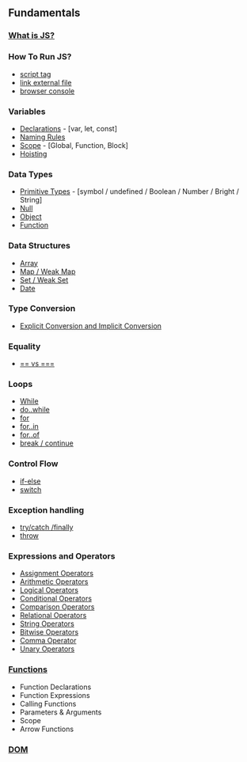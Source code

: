 ## Fundamentals

### [What is JS?](https://www.youtube.com/watch?v=upDLs1sn7g4)
### How To Run JS?
- [script tag](http://web.simmons.edu/~grabiner/comm244/weeknine/including-javascript.html#:~:text=To%20include%20an%20external%20JavaScript%20file%2C%20we%20can%20use%20the,path%20to%20your%20JavaScript%20file.&text=This%20script%20tag%20should%20be,tags%20in%20your%20HTML%20document.)
- [link external file](http://web.simmons.edu/~grabiner/comm244/weeknine/including-javascript.html#:~:text=To%20include%20an%20external%20JavaScript%20file%2C%20we%20can%20use%20the,path%20to%20your%20JavaScript%20file.&text=This%20script%20tag%20should%20be,tags%20in%20your%20HTML%20document.)
- [browser console](https://www.youtube.com/watch?v=BMFbW9giTuw)


### Variables
- [Declarations](https://www.youtube.com/watch?v=9WIJQDvt4Us) - [var, let, const]
- [Naming Rules](https://www.youtube.com/watch?v=rn6T2xjxXTA)
- [Scope](https://www.w3schools.com/js/js_scope.asp) - [Global, Function, Block]
- [Hoisting](https://www.youtube.com/watch?v=Fnlnw8uY6jo)


### Data Types
- [Primitive Types](https://javascript.info/types#bigint-type) - [symbol / undefined / Boolean / Number / Bright / String]
- [Null](https://www.youtube.com/watch?v=yH8ayoezcLA)
- [Object](https://www.youtube.com/watch?v=S1dWe3f2zm0)
- [Function](https://www.youtube.com/watch?v=jwOW-qlJtxg)


### Data Structures
- [Array](https://javascript.info/array)
- [Map / Weak Map](https://www.youtube.com/watch?v=ycohYSx5h9w)
- [Set / Weak Set](https://www.youtube.com/watch?v=ycohYSx5h9w)
- [Date](https://www.youtube.com/watch?v=-H6xNrnFI80)


### Type Conversion
- [Explicit Conversion and Implicit Conversion](https://www.c-sharpcorner.com/article/type-conversions-in-javascript/)

### Equality
- [== vs ===](https://youtu.be/C5ZVC4HHgIg)


### Loops
- [While](https://www.youtube.com/watch?v=kCl3W4kR4-c)
- [do..while](https://www.youtube.com/watch?v=kCl3W4kR4-c)
- [for](https://www.youtube.com/watch?v=26QWcjTdJGM)
- [for..in](https://www.youtube.com/watch?v=NlagmmCwOU4)
- [for..of](https://www.youtube.com/watch?v=NlagmmCwOU4)
- [break / continue](https://www.w3schools.com/js/js_break.asp)


### Control Flow
- [if-else](https://javascript.info/ifelse)
- [switch](https://javascript.info/switch)

### Exception handling
- [try/catch /finally](https://www.w3schools.com/js/js_errors.asp)
- [throw](https://www.w3schools.com/js/js_errors.asp)

### Expressions and Operators
- [Assignment Operators](https://www.youtube.com/watch?v=8TfGu2PeeDc)
- [Arithmetic Operators](https://www.youtube.com/watch?v=8TfGu2PeeDc)
- [Logical Operators](https://www.youtube.com/watch?v=8TfGu2PeeDc)
- [Conditional Operators](https://www.youtube.com/watch?v=8TfGu2PeeDc)
- [Comparison Operators](https://www.youtube.com/watch?v=8TfGu2PeeDc)
- [Relational Operators](https://www.youtube.com/watch?v=8TfGu2PeeDc)
- [String Operators](https://www.youtube.com/watch?v=8TfGu2PeeDc)
- [Bitwise Operators](https://www.youtube.com/watch?v=mesu75PTDC8)
- [Comma Operator](https://www.youtube.com/watch?v=X_Lr_N_b7PM)
- [Unary Operators](https://www.youtube.com/watch?v=qt8_AhzzKM0)

### [Functions](https://www.youtube.com/watch?v=7DrGsJegIOY)
- Function Declarations
- Function Expressions
- Calling Functions
- Parameters & Arguments
- Scope
- Arrow Functions
### [DOM](https://youtu.be/5fb2aPlgoys)

